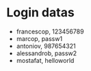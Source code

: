 # Login datas
- francescop, 123456789
- marcop, passw1 
- antoniov, 987654321
- alessandrob, passw2
- mostafat, helloworld
